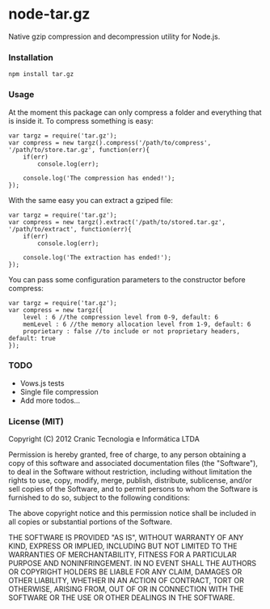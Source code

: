 # **node-tar.gz**
Native gzip compression and decompression utility for Node.js.

### **Installation**

    npm install tar.gz

### **Usage**

At the moment this package can only compress a folder and everything that
is inside it. To compress something is easy:

    var targz = require('tar.gz');
    var compress = new targz().compress('/path/to/compress', '/path/to/store.tar.gz', function(err){
        if(err)
            console.log(err);

        console.log('The compression has ended!');
    });

With the same easy you can extract a gziped file:

    var targz = require('tar.gz');
    var compress = new targz().extract('/path/to/stored.tar.gz', '/path/to/extract', function(err){
        if(err)
            console.log(err);

        console.log('The extraction has ended!');
    });

You can pass some configuration parameters to the constructor before compress:

    var targz = require('tar.gz');
    var compress = new targz({
        level : 6 //the compression level from 0-9, default: 6
        memLevel : 6 //the memory allocation level from 1-9, default: 6
        proprietary : false //to include or not proprietary headers, default: true
    });

### **TODO**

 * Vows.js tests
 * Single file compression
 * Add more todos...


### **License (MIT)**

Copyright (C) 2012 Cranic Tecnologia e Informática LTDA

Permission is hereby granted, free of charge, to any person obtaining 
a copy of this software and associated documentation files 
(the "Software"), to deal in the Software without restriction, 
including without limitation the rights to use, copy, modify, merge, 
publish, distribute, sublicense, and/or sell copies of the Software, 
and to permit persons to whom the Software is furnished to do so, 
subject to the following conditions:

The above copyright notice and this permission notice shall be 
included in all copies or substantial portions of the Software.

THE SOFTWARE IS PROVIDED "AS IS", WITHOUT WARRANTY OF ANY KIND, EXPRESS 
OR IMPLIED, INCLUDING BUT NOT LIMITED TO THE WARRANTIES OF 
MERCHANTABILITY, FITNESS FOR A PARTICULAR PURPOSE AND NONINFRINGEMENT. 
IN NO EVENT SHALL THE AUTHORS OR COPYRIGHT HOLDERS BE LIABLE FOR ANY 
CLAIM, DAMAGES OR OTHER LIABILITY, WHETHER IN AN ACTION OF CONTRACT, 
TORT OR OTHERWISE, ARISING FROM, OUT OF OR IN CONNECTION WITH THE 
SOFTWARE OR THE USE OR OTHER DEALINGS IN THE SOFTWARE.